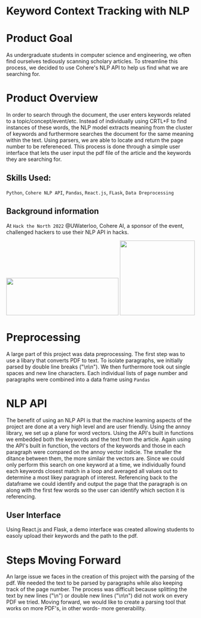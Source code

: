 # Keyword Context Tracking with NLP

# Product Goal
As undergraduate students in computer science and engineering, we often find ourselves tediously scanning scholary articles. To streamline this process, we decided to use Cohere's NLP API to help us find what we are searching for.

# Product Overview
In order to search through the document, the user enters keywords related to a topic/concept/event/etc. Instead of individually using CRTL+F to find instances of these words, the NLP model extracts meaning from the cluster of keywords and furthermore searches the document for the same meaning within the text. Using parsers, we are able to locate and return the page number to be refereneced. This process is done through a simple user interface that lets the user input the pdf file of the article and the keywords they are searching for. 

## Skills Used: 

`Python`, `Cohere NLP API`, `Pandas`, `React.js`, `FLask`, `Data Dreprocessing`


## Background information
At `Hack the North 2022` @UWaterloo, Cohere AI, a sponsor of the event, challenged hackers to use their NLP API in hacks. 

<img width= "300" height = "100" src= "https://user-images.githubusercontent.com/106715980/190878315-862325db-7dba-4a06-b9f1-9c3ea647aedc.png">
<img width= "200" height = "200" src= "https://user-images.githubusercontent.com/106715980/190880544-46444940-316c-497a-a925-d1aa0adf6c69.png">


# Preprocessing
A large part of this project was data preprocessing. The first step was to use a libary that converts PDF to text. To isolate paragraphs, we initially parsed by double line breaks ("\n\n"). We then furthermore took out single spaces and new line characters. Each individual lists of page number and paragraphs were combined into a data frame using `Pandas`



# NLP API
The benefit of using an NLP API is that the machine learning aspects of the project are done at a very high level and are user friendly. Using the annoy library, we set up a plane for word vectors. Using the API's built in functions we embedded both the keywords and the text from the article. Again using the API's built in function, the vectors of the keywords and those in each paragraph were compared on the annoy vector indicie. The smaller the ditance between them, the more similair the vectors are. Since we could only perform this search on one keyword at a time, we individually found each keywords closest match in a loop and averaged all values out to determine a most likey paragraph of interest. Referencing back to the dataframe we could identify and output the page that the paragraph is on along with the first few words so the user can identify which section it is referencing. 



## User Interface
Using React.js and Flask, a demo interface was created allowing students to easoly upload their keywords and the path to the pdf.


# Steps Moving Forward
An large issue we faces in the creation of this project with the parsing of the pdf. We needed the text to be parsed by paragraphs while also keeping track of the page number. The process was difficult because splitting the text by new lines ("\n") or double new lines ("\n\n") did not work on every PDF we tried. Moving forward, we would like to create a parsing tool that works on more PDF's, in other words- more generability. 

